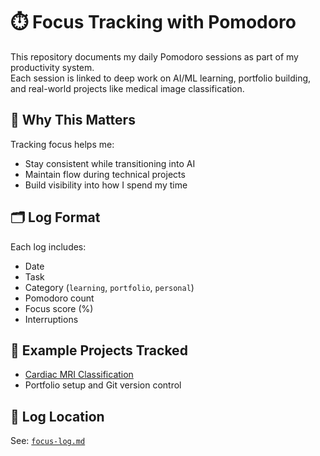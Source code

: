 # ⏱️ Focus Tracking with Pomodoro

This repository documents my daily Pomodoro sessions as part of my productivity system.  
Each session is linked to deep work on AI/ML learning, portfolio building, and real-world projects like medical image classification.

## 🧠 Why This Matters

Tracking focus helps me:
- Stay consistent while transitioning into AI
- Maintain flow during technical projects
- Build visibility into how I spend my time

## 🗂️ Log Format

Each log includes:
- Date
- Task
- Category (`learning`, `portfolio`, `personal`)
- Pomodoro count
- Focus score (%)
- Interruptions

## 🔗 Example Projects Tracked
- [Cardiac MRI Classification](https://github.com/zi-bou/cardiac-mri-classification)
- Portfolio setup and Git version control

## 📅 Log Location

See: [`focus-log.md`](focus-log.md)

